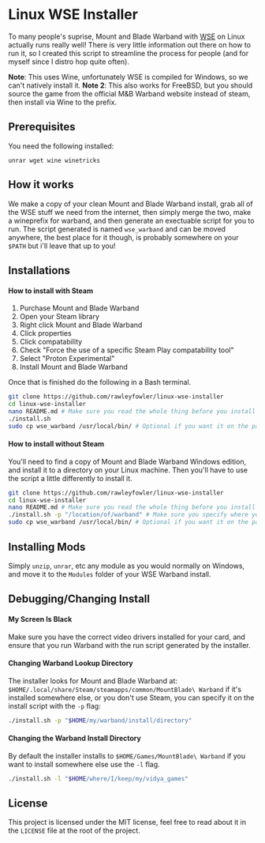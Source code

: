 # Linux WSE Installer
To many people's suprise, Mount and Blade Warband with [WSE](https://forums.taleworlds.com/index.php?threads/wb-warband-script-enhancer-v4-8-5-for-1-174.324890/) on Linux actually runs really well!
There is very little information out there on how to run it, so I created this script
to streamline the process for people (and for myself since I distro hop quite often).

**Note**: This uses Wine, unfortunately WSE is compiled for Windows, so we can't natively install it.
**Note 2**: This also works for FreeBSD, but you should source the game from the official M&B Warband website instead of steam, then install via Wine to the prefix.

## Prerequisites
You need the following installed:
```
unrar wget wine winetricks 
```

## How it works
We make a copy of your clean Mount and Blade Warband install, grab all of the WSE stuff
we need from the internet, then simply merge the two, make a wineprefix for warband, and then 
generate an exectuable script for you to run.
The script generated is named `wse_warband` and can be moved anywhere, the best place for it
though, is probably somewhere on your `$PATH` but i'll leave that up to you!


## Installations
#### How to install with Steam
1. Purchase Mount and Blade Warband
2. Open your Steam library
3. Right click Mount and Blade Warband
4. Click properties
5. Click compatability
6. Check "Force the use of a specific Steam Play compatability tool"
7. Select "Proton Experimental"
8. Install Mount and Blade Warband

Once that is finished do the following in a Bash terminal.
```bash
git clone https://github.com/rawleyfowler/linux-wse-installer
cd linux-wse-installer
nano README.md # Make sure you read the whole thing before you install
./install.sh
sudo cp wse_warband /usr/local/bin/ # Optional if you want it on the path.
```

#### How to install without Steam
You'll need to find a copy of Mount and Blade Warband Windows edition, and
install it to a directory on your Linux machine. Then you'll have to use the script a little
differently to install it.
```bash
git clone https://github.com/rawleyfowler/linux-wse-installer
cd linux-wse-installer
nano README.md # Make sure you read the whole thing before you install
./install.sh -p "/location/of/warband" # Make sure you specify where you have the game!
sudo cp wse_warband /usr/local/bin/ # Optional if you want it on the path.
```

## Installing Mods
Simply `unzip`, `unrar`, etc any module as you would normally on Windows, and move it to the `Modules` folder
of your WSE Warband install.


## Debugging/Changing Install

#### My Screen Is Black
Make sure you have the correct video drivers installed for your card, and ensure that you run Warband
with the run script generated by the installer.

#### Changing Warband Lookup Directory
The installer looks for Mount and Blade Warband at: `$HOME/.local/share/Steam/steamapps/common/MountBlade\ Warband` if
it's installed somewhere else, or you don't use Steam, you can specify it on the install script with the `-p` flag:
```bash
./install.sh -p "$HOME/my/warband/install/directory"
```

#### Changing the Warband Install Directory
By default the installer installs to `$HOME/Games/MountBlade\ Warband` if you want to install
somewhere else use the `-l` flag.
```bash
./install.sh -l "$HOME/where/I/keep/my/vidya_games"
```

## License
This project is licensed under the MIT license, feel free to read about it in the `LICENSE` file at the root of the project.
